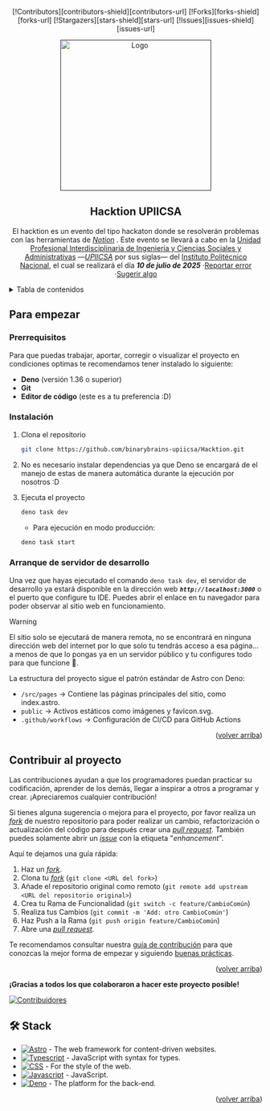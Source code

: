 <a name="readme-top"></a>

<div align="center">

[!Contributors][contributors-shield][contributors-url]
[!Forks][forks-shield][forks-url]
[!Stargazers][stars-shield][stars-url]
[!Issues][issues-shield][issues-url]

<a href="">
  <img width="300px" src="" alt="Logo" width="800" />
</a>

## Hacktion UPIICSA

El hacktion es un evento del tipo hackaton donde se resolverán problemas con las herramientas de *[Notion](https://www.notion.com/es)* . Este evento se llevará a cabo en la [Unidad Profesional Interdisciplinaria de Ingeniería y Ciencias Sociales y Administrativas](https://www.upiicsa.ipn.mx) —_[UPIICSA](https://maps.app.goo.gl/8HaKtrA9TEtNp1j68)_ por sus siglas— del [Instituto Politécnico Nacional](https://www.ipn.mx), el cual se realizará el día ***10 de julio de 2025*** ·[Reportar error](https://github.com/binarybrains-upiicsa/Hacktion/issues) ·[Sugerir algo](https://github.com/binarybrains-upiicsa/Hacktion/issues)

</div>


<details>
<summary>Tabla de contenidos</summary>

- [Descripción del evento](#hacktion-upiicsa)
- [Para empezar](#para-empezar)
  - [Prerequisitos](#prerequisitos)
  - [Instalación](#instalación)
  - [Arranque de servidor de desarrollo](#arranque-de-servidor-de-desarrollo)
- [Contribuir al proyecto](#contribuir-al-proyecto)
- [🛠️ Stack](#️-stack)

</details>



## Para empezar

### Prerrequisitos
Para que puedas trabajar, aportar, corregir o visualizar el proyecto en condiciones optimas te recomendamos tener instalado lo siguiente:

- **Deno** (versión 1.36 o superior)
- **Git**
- **Editor de código** (este es a tu preferencia :D)

### Instalación
1. Clona el repositorio

   ```sh
   git clone https://github.com/binarybrains-upiicsa/Hacktion.git
   ```

2. No es necesario instalar dependencias ya que Deno se encargará de el manejo de estas de manera automática durante la ejecución por nosotros :D

3. Ejecuta el proyecto
    ```sh
    deno task dev
    ```
    - Para ejecución en modo producción:
    ```sh
    deno task start
    ```

### Arranque de servidor de desarrollo

Una vez que hayas ejecutado el comando `deno task dev`, el servidor de desarrollo ya estará disponible en la dirección web ***`http://localhost:3000`*** o el puerto que configure tu IDE. Puedes abrir el enlace en tu navegador para poder observar al sitio web en funcionamiento.

> [!Warning]
> El sitio solo se ejecutará de manera remota, no se encontrará en ninguna dirección web del internet por lo que solo tu tendrás acceso a esa página... a menos de que lo pongas ya en un servidor público y tu configures todo para que funcione 👀.

La estructura del proyecto sigue el patrón estándar de Astro con Deno:

<ul>
  <li><code>/src/pages</code> → Contiene las páginas principales del sitio, como index.astro.</li>
  <li><code>public</code> → Activos estáticos como imágenes y favicon.svg.</li>
  <li><code>.github/workflows</code> → Configuración de CI/CD para GitHub Actions</li>
</ul>

<p align="right">(<a href="#readme-top">volver arriba</a>)</p>



## Contribuir al proyecto

Las contribuciones ayudan a que los programadores puedan practicar su codificación, aprender de los demás, llegar a inspirar a otros a programar y crear. ¡Apreciaremos cualquier contribución!

Si tienes alguna sugerencia o mejora para el proyecto, por favor realiza un [_fork_](https://github.com/binarybrains-upiicsa/Hacktion/fork) de nuestro repositorio para poder realizar un cambio, refactorización o actualización del código para después crear una [_pull request_](https://github.com/binarybrains-upiicsa/Hacktion/pulls). También puedes solamente abrir un [_issue_](https://github.com/binarybrains-upiicsa/Hacktion/issues) con la etiqueta "_enhancement_".


Aquí te dejamos una guía rápida:

1. Haz un [_fork_](https://github.com/binarybrains-upiicsa/fork).
2. Clona tu [_fork_](https://github.com/binarybrains-upiicsa/fork) (`git clone <URL del fork>`)
3. Añade el repositorio original como remoto (`git remote add upstream <URL del repositorio original>`)
4. Crea tu Rama de Funcionalidad (`git switch -c feature/CambioComún`)
5. Realiza tus Cambios (`git commit -m 'Add: otro CambioComún'`)
6. Haz Push a la Rama (`git push origin feature/CambioComún`)
7. Abre una [_pull request_](https://github.com/binarybrains-upiicsa/Hacktion/pulls).

Te recomendamos consultar nuestra [guía de contribución](https://github.com/binarybrains-upiicsa) para que conozcas la mejor forma de empezar y siguiendo [buenas prácticas](https://github.com/binarybrains-upiicsa/).

<p align="right">(<a href="#readme-top">volver arriba</a>)</p>



**¡Gracias a todos los que colaboraron a hacer este proyecto posible!**

[![Contribuidores](https://contrib.rocks/image?repo=binarybrains-upiicsa/Hacktion)](https://github.com/binarybrains-upiicsa/Hacktion/graphs/contributors)



## 🛠️ Stack
- [![Astro][astro-badge]][astro-url] - The web framework for content-driven websites.
- [![Typescript][typescript-badge]][typescript-url] - JavaScript with syntax for types.
- [![CSS][css-badge]][css-url] - For the style of the web.
- [![Javascript][javascript-badge]][javascript-url] - JavaScript.
- [![Deno][deno-badge]][deno-url] - The platform for the back-end.

<p align="right">(<a href="#readme-top">volver arriba</a>)</p>

[astro-url]: https://astro.build/
[astro-badge]: https://img.shields.io/badge/Astro-fff?style=for-the-badge&logoColor=bd303a&color=352563

[typescript-url]: https://www.typescriptland.org/
[typescript-badge]: https://img.shields.io/badge/Typescript-007ACC?style=for-the-badge&logo=typescript&logoColor=white&color=blue

[css-url]: https://developer.mozilla.org/es/docs/Web/CSS
[css-badge]: https://img.shields.io/badge/CSS-239120?style=for-the-badge&logo=css3&logoColor=white&color=blue

[javascript-url]: https://developer.mozilla.org/es/docs/Web/JavaScript
[javascript-badge]: https://img.shields.io/badge/JavaScript-323330?style=for-the-badge&logo=javascript&logoColor=F7DF1E


[deno-url]: https://deno.com
[deno-badge]: https://img.shields.io/badge/Deno-000?style=for-the-badge&logo=deno&logoColor=fff
